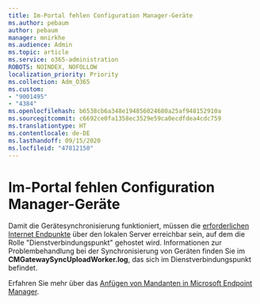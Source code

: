 ```yaml
---
title: Im-Portal fehlen Configuration Manager-Geräte
ms.author: pebaum
author: pebaum
manager: mnirkhe
ms.audience: Admin
ms.topic: article
ms.service: o365-administration
ROBOTS: NOINDEX, NOFOLLOW
localization_priority: Priority
ms.collection: Adm_O365
ms.custom:
- "9001495"
- "4384"
ms.openlocfilehash: b6538cb6a348e194856024680a25af948152910a
ms.sourcegitcommit: c6692ce0fa1358ec3529e59ca0ecdfdea4cdc759
ms.translationtype: HT
ms.contentlocale: de-DE
ms.lasthandoff: 09/15/2020
ms.locfileid: "47812150"
---
```

# <a name="configuration-manager-devices-missing-in-the-portal"></a>Im-Portal fehlen Configuration Manager-Geräte

Damit die Gerätesynchronisierung funktioniert, müssen die [erforderlichen Internet Endpunkte](https://docs.microsoft.com/configmgr/tenant-attach/device-sync-actions#internet-endpoints) über den lokalen Server erreichbar sein, auf dem die Rolle "Dienstverbindungspunkt" gehostet wird. Informationen zur Problembehandlung bei der Synchronisierung von Geräten finden Sie im **CMGatewaySyncUploadWorker.log**, das sich im Dienstverbindungspunkt befindet.

Erfahren Sie mehr über das [Anfügen von Mandanten in Microsoft Endpoint Manager](https://docs.microsoft.com/configmgr/tenant-attach/).
